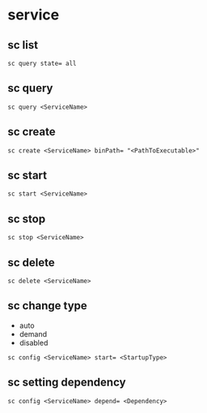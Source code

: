 # service

## sc list
```
sc query state= all
```

## sc query
```
sc query <ServiceName>
```

## sc create
```
sc create <ServiceName> binPath= "<PathToExecutable>"
```

## sc start
```
sc start <ServiceName>
```

## sc stop
```
sc stop <ServiceName>
```

## sc delete
```
sc delete <ServiceName>
```

## sc change type
- auto
- demand
- disabled
```
sc config <ServiceName> start= <StartupType>
```

## sc setting dependency
```
sc config <ServiceName> depend= <Dependency>
```
